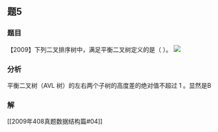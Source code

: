 ## 题5
### 题目
【2009】下列二叉排序树中，满足平衡二叉树定义的是（ ）。
![](https://img.hwenyi.live/202410301847811.webp)
### 分析
平衡二叉树（AVL 树）的左右两个子树的高度差的绝对值不超过 $1$ 。显然是B
### 解
[[2009年408真题数据结构篇#04]]